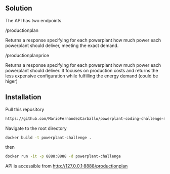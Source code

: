 ## Solution

The API has two endpoints.

/productionplan

Returns a response specifying for each powerplant how much power each powerplant should deliver, meeting the exact demand.

/productionplanprice

Returns a response specifying for each powerplant how much power each powerplant should deliver. It focuses on production costs and returns the less expensive configuration while fulfilling the energy demand (could be higer)

## Installation

Pull this repository

```bash
https://github.com/MarioFernandezCarballo/powerplant-coding-challenge-mfr.git
```

Navigate to the root directory

```bash
docker build -t powerplant-challenge .
```

then

```bash
docker run -it -p 8888:8888 -d powerplant-challenge
```

API is accessible from http://127.0.0.1:8888/productionplan